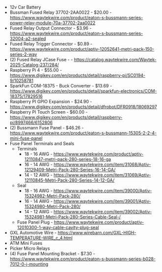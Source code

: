 * 12v Car Battery
* Bussman Fused Relay 37702-2AA0022 - $20.00 - <https://www.waytekwire.com/product/eaton-s-bussmann-series-power-relay-module-70a-37702-2aa0022>
* Fused Relay Output Connector - $3.96 - <https://www.waytekwire.com/product/eaton-s-bussmann-series-32004-a2-sealed>
* Fused Relay Trigger Connector - $0.89 - <https://www.waytekwire.com/product/aptiv-12052641-metri-pack-150-series-2-way>
* (2) Fused Relay JCase Fuse - - <https://catalog.waytekwire.com/Waytek-2025-Catalog-237/284/>
* Raspberry Pi 4 - $55.00 - <https://www.digikey.com/en/products/detail/raspberry-pi/SC0194-9/10258781>
* SparkFun COM-18375 - Buck Converter - $13.69 - <https://www.digikey.com/en/products/detail/sparkfun-electronics/COM-18375/17829516>
* Raspberry PI GPIO Expansion - $24.90 - <https://www.digikey.com/en/products/detail/dfrobot/DFR0918/18069297>
* Raspberry PI Touch Screen - $60.00 - <https://www.digikey.com/en/products/detail/raspberry-pi/8997466/6152806>
* (2) Bussmann Fuse Panel - $46.26 - <https://www.waytekwire.com/product/eaton-s-bussmann-15305-2-2-4-mini-fuse-panel>
* Fuse Panel Terminals and Seals
  * Terminals
    * 18 - 16 AWG - <https://www.waytekwire.com/product/aptiv-12110847-metri-pack-280-series-18-16-ga>
    * 16 - 14 AWG - <https://www.waytekwire.com/item/31068/Aptiv-12129409-Metri-Pack-280-Series-16-14-GA/>
    * 14 - 12 AWG - <https://www.waytekwire.com/item/31069/Aptiv-12110845-Metri-Pack-280-Series-14-12-GA/>
  * Seal
    * 18 - 16 AWG - <https://www.waytekwire.com/item/39000/Aptiv-15324982-Metri-Pack-280/>
    * 16 - 14 AWG - <https://www.waytekwire.com/item/39001/Aptiv-15324980-Metri-Pack-280/>
    * 14 - 12 AWG - <https://www.waytekwire.com/item/39002/Aptiv-15324981-Metri-Pack-280-Series-Cable-Seal-/>
  * Fuse Panel Plug - <https://www.waytekwire.com/product/aptiv-12010300-1-way-cable-cavity-plug-seal>
* GXL Automotive Wire - <https://www.wirebarn.com/GXL-HIGH-TEMPERATURE-WIRE_c_4.html>
* ATM Mini Fuses
* Picker Micro Relays
* (4) Fuse Panel Mounting Bracket - $7.30 - <https://www.waytekwire.com/product/eaton-s-bussmann-series-b028-7012-0-j-mounting>
